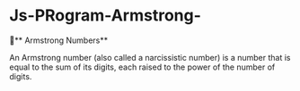 # Js-PRogram-Armstrong-

🚀** Armstrong Numbers**

An Armstrong number (also called a narcissistic number) is a number that is equal to the sum of its digits, each raised to the power of the number of digits.

